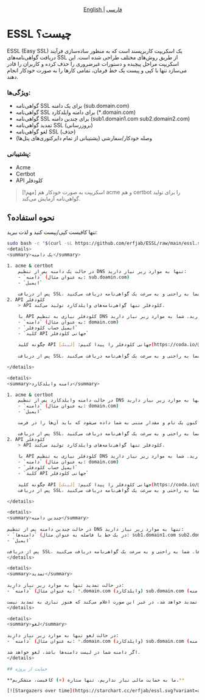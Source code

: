 <p align="center">
  <a href="./README.md">
	English
	</a>
	|
	<a href="./README_fa.md">
	فارسی
	</a>
</p>

# ESSL چیست؟
ESSL (Easy SSL) یک اسکریپت کاربرپسند است که به منظور ساده‌سازی فرآیند دریافت گواهی‌نامه‌های SSL از طریق روش‌های مختلف طراحی شده است. این اسکریپت مراحل پیچیده و دستورات غیرضروری را حذف کرده و کاربران را قادر می‌سازد تنها با کپی و پیست یک خط فرمان، تمامی کارها را به صورت خودکار انجام دهند.

### ویژگی‌ها:
- گواهی‌نامه SSL برای یک دامنه (sub.domain.com)
- گواهی‌نامه SSL برای دامنه وایلدکارد (*.domain.com)
- گواهی‌نامه SSL برای چندین دامنه (sub1.domain1.com sub2.domain2.com)
- تمدید گواهی‌نامه SSL (بروزرسانی)
- لغو گواهی‌نامه SSL (حذف)
- وصله خودکار/سفارشی (پشتیبانی از تمام دایرکتوری‌های پنل‌ها)

### پشتیبانی:
- Acme
- Certbot
- API کلودفلر

> [!مهم]
> اسکریپت به صورت خودکار هم acme و هم certbot را برای تولید گواهی‌نامه آزمایش می‌کند.

## نحوه استفاده؟

تنها کافیست کپی/پیست کنید و لذت ببرید: 

```bash
sudo bash -c "$(curl -sL https://github.com/erfjab/ESSL/raw/main/essl.sh)"
<details>
<summary>یک دامنه</summary>

1. acme & certbot
	در حالت یک دامنه پس از تنظیم DNS تنها به موارد زیر نیاز دارید:
	- `دامنه` (به عنوان مثال: sub.doamin.com)
	- `ایمیل`
	
	پس از دریافت SSL، سه مسیر به شما نشان داده می‌شود: مسیر اول برای مسیر دلخواه، مسیر دوم برای مسیر پنل مرزی و مسیر سوم برای مسیر سایر پنل‌ها. شما به راحتی و به سرعت یک گواهی‌نامه دریافت می‌کنید.
2. API کلودفلر
	> API کلودفلر تنها گواهی‌نامه‌های وایلدکارد تولید می‌کند.

	با API کلودفلر نیازی به تنظیم DNS ندارید. شما به موارد زیر نیاز دارید:
	- `دامنه` (به عنوان مثال: domain.com)
	- `ایمیل حساب کلودفلر`
	- `کلید API جهانی کلودفلر`
	
 	چگونه کلید API جهانی کلودفلر را پیدا کنیم: [لینک](https://coda.io/@vishesh-jain/api-documentation/cloudflare-global-api-key-15)
	
 	پس از دریافت SSL، سه مسیر به شما نشان داده می‌شود: مسیر اول برای مسیر دلخواه، مسیر دوم برای مسیر پنل مرزی و مسیر سوم برای مسیر سایر پنل‌ها. شما به راحتی و به سرعت یک گواهی‌نامه دریافت می‌کنید.

</details>

<details>
<summary>دامنه وایلدکارد</summary>

1. acme & certbot
	در حالت دامنه وایلدکارد پس از تنظیم DNS تنها به موارد زیر نیاز دارید:
	- `دامنه` (به عنوان مثال: domain.com)
	- `ایمیل`

	اکنون یک نام و مقدار متنی به شما داده می‌شود که باید آن‌ها را در فرمت DNS متنی تنظیم کنید، پس از چند لحظه، تنظیمات را تایید کنید.

	پس از دریافت SSL، سه مسیر به شما نشان داده می‌شود: مسیر اول برای مسیر دلخواه، مسیر دوم برای مسیر پنل مرزی و مسیر سوم برای مسیر سایر پنل‌ها. شما به راحتی و به سرعت یک گواهی‌نامه دریافت می‌کنید.
2. API کلودفلر
	> API کلودفلر تنها گواهی‌نامه‌های وایلدکارد تولید می‌کند.
 
	با API کلودفلر نیازی به تنظیم DNS ندارید. شما به موارد زیر نیاز دارید:
	- `دامنه` (به عنوان مثال: domain.com)
	- `ایمیل حساب کلودفلر`
	- `کلید API جهانی کلودفلر`
	
 	چگونه کلید API جهانی کلودفلر را پیدا کنیم: [لینک](https://coda.io/@vishesh-jain/api-documentation/cloudflare-global-api-key-15)
	پس از دریافت SSL، سه مسیر به شما نشان داده می‌شود: مسیر اول برای مسیر دلخواه، مسیر دوم برای مسیر پنل مرزی و مسیر سوم برای مسیر سایر پنل‌ها. شما به راحتی و به سرعت یک گواهی‌نامه دریافت می‌کنید.

</details>

<details>
<summary>چندین دامنه</summary>
	
در حالت چندین دامنه پس از تنظیم DNS تنها به موارد زیر نیاز دارید:
- `دامنه‌ها` (در یک خط با فاصله به عنوان مثال: sub1.domain1.com sub2.domain2.com...)
- `ایمیل`

پس از دریافت SSL، سه مسیر به شما نشان داده می‌شود: مسیر اول برای مسیر دلخواه، مسیر دوم برای مسیر پنل مرزی و مسیر سوم برای مسیر سایر پنل‌ها. شما به راحتی و به سرعت یک گواهی‌نامه دریافت می‌کنید.
</details>

<details>
<summary>تمدید</summary>
	
در حالت تمدید تنها به موارد زیر نیاز دارید:
- `دامنه` (به عنوان مثال: *.domain.com (وایلدکارد) sub.domain.com (یک دامنه))

اگر نیاز به تمدید باشد، تمدید خواهد شد، در غیر این صورت اعلام می‌کند که هنوز نیازی به تمدید نیست.
</details>

<details>
<summary>لغو</summary>
	
در حالت لغو تنها به موارد زیر نیاز دارید:
- `دامنه` (به عنوان مثال: *.domain.com (وایلدکارد) sub.domain.com (یک دامنه))

اگر دامنه شما در لیست دامنه‌ها باشد، لغو خواهد شد.
</details>

## حمایت از پروژه

**ما به حمایت مالی نیاز نداریم، تنها ستاره (⭐) کافیست، متشکریم.**

[![Stargazers over time](https://starchart.cc/erfjab/essl.svg?variant=adaptive)](https://starchart.cc/erfjab/essl)
